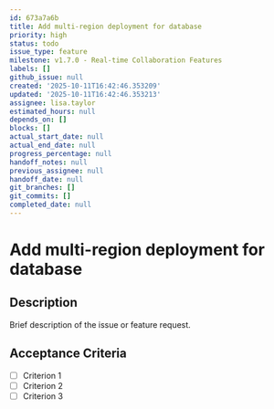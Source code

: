 ```yaml
---
id: 673a7a6b
title: Add multi-region deployment for database
priority: high
status: todo
issue_type: feature
milestone: v1.7.0 - Real-time Collaboration Features
labels: []
github_issue: null
created: '2025-10-11T16:42:46.353209'
updated: '2025-10-11T16:42:46.353213'
assignee: lisa.taylor
estimated_hours: null
depends_on: []
blocks: []
actual_start_date: null
actual_end_date: null
progress_percentage: null
handoff_notes: null
previous_assignee: null
handoff_date: null
git_branches: []
git_commits: []
completed_date: null
---
```


# Add multi-region deployment for database

## Description

Brief description of the issue or feature request.

## Acceptance Criteria

- [ ] Criterion 1
- [ ] Criterion 2
- [ ] Criterion 3